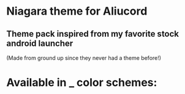 # Niagara theme for Aliucord
## Theme pack inspired from my favorite stock android launcher 
(Made from ground up since they never had a theme before!)
# Available in _ color schemes:
